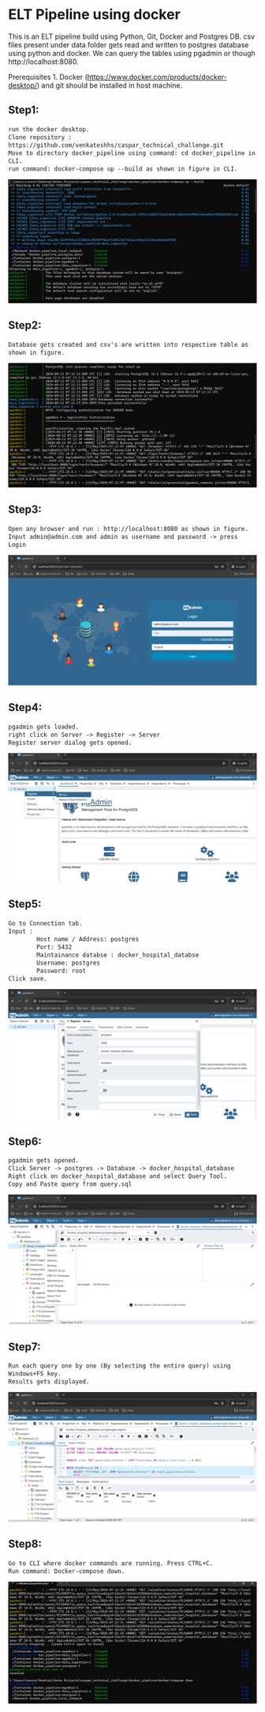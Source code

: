 # ELT Pipeline using docker
This is an ELT pipeline build using Python, Git, Docker and Postgres DB. csv files present under 
data folder gets read and written to postgres database using python and docker. We can query the tables using pgadmin 
or though http://localhost:8080. 
    
    
Prerequisites
    1. Docker (https://www.docker.com/products/docker-desktop/) and git should be installed in host machine.

## Step1: 
    run the docker desktop.
    Clone repository : https://github.com/venkateshhs/caspar_technical_challenge.git
    Move to directory docker_pipeline using command: cd docker_pipeline in CLI.
    run command: docker-compose up --build as shown in figure in CLI.
![Step1](images/step1.png)
## Step2:
    Database gets created and csv's are written into respective table as shown in figure.
![Step2](images/step2.png)

## Step3:
    Open any browser and run : http://localhost:8080 as shown in figure.
    Input admin@admin.com and admin as username and password -> press Login
![Step3](images/step3.png)

## Step4:
    pgadmin gets loaded.
    right click on Server -> Register -> Server
    Register server dialog gets opened.
![Step4](images/step4.png)

## Step5:
    Go to Connection tab.
    Input :
            Host name / Address: postgres
            Port: 5432
            Maintainance databse : docker_hospital_databse
            Username: postgres
            Password: root
    Click save.
![Step5](images/step5.png)

## Step6: 
    pgadmin gets opened.
    Click Server -> postgres -> Database -> docker_hospital_database
    Right click on docker_hospital_database and select Query Tool.
    Copy and Paste query from query.sql
![Step6](images/step6.png)

## Step7:
    Run each query one by one (By selecting the entire query) using Windows+F5 key.
    Results gets displayed.
![Step7](images/step7.png)

## Step8:
    Go to CLI where docker commands are running. Press CTRL+C.
    Run command: Docker-compose down.
![Step8](images/step8.png)


    
    
